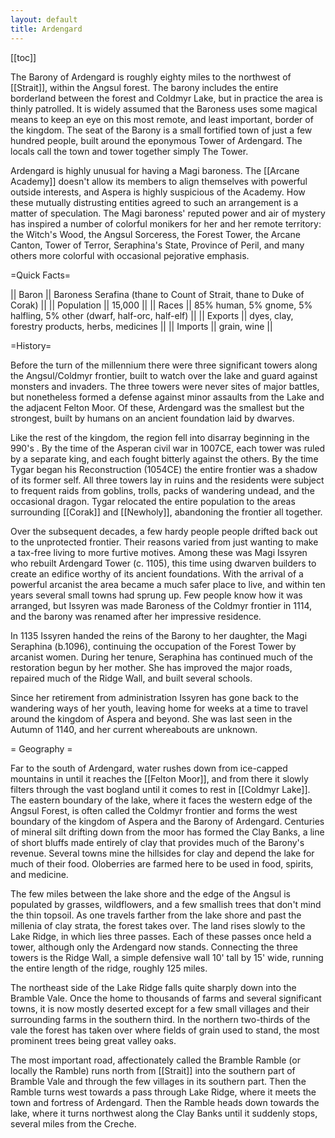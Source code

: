 ```yaml
---
layout: default
title: Ardengard
---
```


[[toc]]

The Barony of Ardengard is roughly eighty miles to the northwest of [[Strait]], within the Angsul forest.  The barony includes the entire borderland between the forest and Coldmyr Lake, but in practice the area is thinly patrolled.  It is widely assumed that the Baroness uses some magical means to keep an eye on this most remote, and least important, border of the kingdom.  The seat of the Barony is a small fortified town of just a few hundred people, built around the eponymous Tower of Ardengard.  The locals call the town and tower together simply The Tower.

Ardengard is highly unusual for having a Magi baroness.  The [[Arcane Academy]] doesn't allow its members to align themselves with powerful outside interests, and Aspera is highly suspicious of the Academy.  How these mutually distrusting entities agreed to such an arrangement is a matter of speculation.  The Magi baroness' reputed power and air of mystery has inspired a number of colorful monikers for her and her remote territory: the Witch's Wood, the Angsul Sorceress, the Forest Tower, the Arcane Canton, Tower of Terror, Seraphina's State, Province of Peril, and many others more colorful with occasional pejorative emphasis.

=Quick Facts=

|| Baron || Baroness Serafina (thane to Count of Strait, thane to Duke of Corak) ||
|| Population || 15,000 ||
|| Races || 85% human, 5% gnome, 5% halfling, 5% other (dwarf, half-orc, half-elf) ||
|| Exports || dyes, clay, forestry products, herbs, medicines ||
|| Imports || grain, wine ||

=History=

Before the turn of the millennium there were three significant towers along the Angsul/Coldmyr frontier, built to watch over the lake and guard against monsters and invaders.  The three towers were never sites of major battles, but nonetheless formed a defense against minor assaults from the Lake and the adjacent Felton Moor.  Of these, Ardengard was the smallest but the strongest, built by humans on an ancient foundation laid by dwarves.  

Like the rest of the kingdom, the region fell into disarray beginning in the 990's .  By the time of the Asperan civil war in 1007CE, each tower was ruled by a separate king, and each fought bitterly against the others.  By the time Tygar began his Reconstruction (1054CE) the entire frontier was a shadow of its former self.  All three towers lay in ruins and the residents were subject to frequent raids from goblins, trolls, packs of wandering undead, and the occasional dragon.  Tygar relocated the entire population to the areas surrounding [[Corak]] and [[Newholy]], abandoning the frontier all together.

Over the subsequent decades, a few hardy people people drifted back out to the unprotected frontier.  Their reasons varied from just wanting to make a tax-free living to more furtive motives.  Among these was Magi Issyren who rebuilt Ardengard Tower (c. 1105), this time using dwarven builders to create an edifice worthy of its ancient foundations.  With the arrival of a powerful arcanist the area became a much safer place to live, and within ten years several small towns had sprung up.  Few people know how it was arranged, but Issyren was made Baroness of the Coldmyr frontier in 1114, and the barony was renamed after her impressive residence.  

In 1135 Issyren handed the reins of the Barony to her daughter, the Magi Seraphina (b.1096), continuing the occupation of the Forest Tower by arcanist women.  During her tenure, Seraphina has continued much of the restoration begun by her mother.  She has improved the major roads, repaired much of the Ridge Wall, and built several schools.

Since her retirement from administration Issyren has gone back to the wandering ways of her youth, leaving home for weeks at a time to travel around the kingdom of Aspera and beyond.  She was last seen in the Autumn of 1140, and her current whereabouts are unknown.

= Geography =

Far to the south of Ardengard, water rushes down from ice-capped mountains in until it reaches the [[Felton Moor]], and from there it slowly filters through the vast bogland until it comes to rest in [[Coldmyr Lake]].  The eastern boundary of the lake, where it faces the western edge of the Angsul Forest, is often called the Coldmyr frontier and forms the west boundary of the kingdom of Aspera and the Barony of Ardengard.  Centuries of mineral silt drifting down from the moor has formed the Clay Banks, a line of short bluffs made entirely of clay that provides much of the Barony's revenue.  Several towns mine the hillsides for clay and depend the lake for much of their food.  Oloberries are farmed here to be used in food, spirits, and medicine.

The few miles between the lake shore and the edge of the Angsul is populated by grasses, wildflowers, and a few smallish trees that don't mind the thin topsoil.  As one travels farther from the lake shore and past the millenia of clay strata, the forest takes over.  The land rises slowly to the Lake Ridge, in which lies three passes.  Each of these passes once held a tower, although only the Ardengard now stands.  Connecting the three towers is the Ridge Wall, a simple defensive wall  10' tall by 15' wide, running the entire length of the ridge, roughly 125 miles.  

The northeast side of the Lake Ridge falls quite sharply down into the Bramble Vale.  Once the home to thousands of farms and several significant towns, it is now mostly deserted except for a few small villages and their surrounding farms in the southern third.  In the northern two-thirds of the vale the forest has taken over where fields of grain used to stand, the most prominent trees being great valley oaks.  

The most important road, affectionately called the Bramble Ramble (or locally the Ramble) runs north from [[Strait]] into the southern part of Bramble Vale and through the few villages in its southern part.  Then the Ramble turns west towards a pass through Lake Ridge, where it meets the town and fortress of Ardengard.  Then the Ramble heads down towards the lake, where it turns northwest along the Clay Banks until it suddenly stops, several miles from the Creche.

